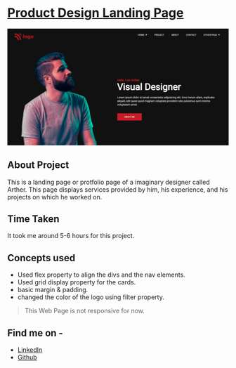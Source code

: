 # [Product Design Landing Page](https://product-design-landing-page-15th.netlify.app/)

![Product Design Landing Page](./Screenshot.png)

## About Project

This is a landing page or protfolio page of a imaginary designer called Arther. This page displays services provided by him, his experience, and his projects on which he worked on.

## Time Taken

It took me around 5-6 hours for this project.

## Concepts used

 - Used flex property to align the divs and the nav elements.
 - Used grid display property for the cards.
 - basic margin & padding.
 - changed the color of the logo using filter property.

> This Web Page is not responsive for now.

## Find me on -
  
  - [LinkedIn](https://www.linkedin.com/in/varun-g-65282489)
  - [Github](https://github.com/varung735)
